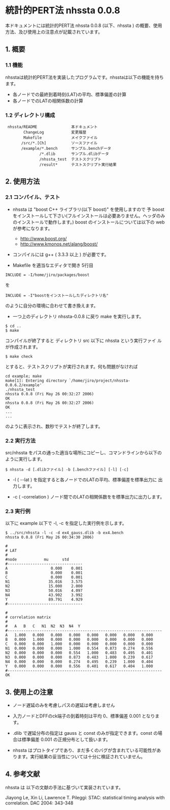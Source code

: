 # 統計的PERT法 nhssta 0.0.8

本ドキュメントには統計的PERT法 nhssta 0.0.8 (以下、nhssta ) の概要、使用方法、及び使用上の注意点が記載されています。

## 1. 概要

### 1.1 機能

nhsstaは統計的PERT法を実装したプログラムです。nhsstaは以下の機能を持ちます。
   
- 各ノードでの最終到着時刻(LAT)の平均、標準偏差の計算
- 各ノードでのLATの相関係数の計算

### 1.2 ディレクトリ構成

```
 nhssta/README               本ドキュメント
        ChangeLog            変更履歴
        Makefile             メイクファイル
       /src/*.[Ch]           ソースファイル
       /example/*.bench      サンプル.benchデータ
               /*.dlib       サンプル.dlibデータ
               /nhssta_test  テストスクリプト
               /result*      テストスクリプト実行結果
```			   

## 2. 使用方法

### 2.1 コンパイル、テスト

- nhssta は "boost C++ ライブラリ(以下 boost)" を使用しますので 予 boostをインストールして下さい(フルインストールは必要ありません。ヘッダのみのインストールで動作します。) boost のインストールについては以下の web が参考になります。

  - http://www.boost.org/
  - http://www.kmonos.net/alang/boost/

- コンパイルには g++ ( 3.3.3 以上 ) が必要です。

- Makefile を適当なエディタで開き 5行目

```
INCLUDE = -I/home/jiro/packages/boost
```

を

```
INCLUDE = -I"boostをインストールしたディレクトリ名"
```

のように自分の環境に合わせて書き換えます。

- 一つ上のディレクトリ nhssta-0.0.8 に戻り make を実行します。

```
$ cd ..
$ make
```

コンパイルが終了すると ディレクトリ src 以下に nhssta という実行ファイ
ルが作成されます。

```
$ make check
```

とすると、テストスクリプトが実行されます。何も問題がなければ

```
cd example; make
make[1]: Entering directory `/home/jiro/project/nhssta-0.0.6.2/example'
./nhssta_test
nhssta 0.0.8 (Fri May 26 00:32:27 2006)
OK
nhssta 0.0.8 (Fri May 26 00:32:27 2006)
OK
...
...
```

のように表示され、数秒でテストが終了します。

### 2.2 実行方法

src/nhssta をパスの通った適当な場所にコピーし、コマンドラインから以下のように実行します。

```
$ nhssta -d [.dlibファイル] -b [.benchファイル] [-l] [-c]
```

- -l ( --lat ) を指定すると各ノードでのLATの平均、標準偏差を標準出力に
  出力します。

- -c ( -correlation ) ノード間でのLATの相関係数をを標準出力に出力します。

### 2.3 実行例

以下に example 以下で -l, -c を指定した実行例を示します。

```
$ ../src/nhssta -l -c -d ex4_gauss.dlib -b ex4.bench 
nhssta 0.0.8 (Fri May 26 00:34:30 2006)

#
# LAT
#
#node		     mu	     std
#---------------------------------
A                   0.000    0.001
B                   0.000    0.001
C                   0.000    0.001
N1                 35.016    3.575
N2                 15.000    2.000
N3                 50.016    4.097
N4                 43.902    3.992
Y                  89.791    4.929
#---------------------------------

#
# correlation matrix
#
#	A	B	C	N1	N2	N3	N4	Y	
#--------------------------------------------------------------------
A	1.000	0.000	0.000	0.000	0.000	0.000	0.000	0.000	
B	0.000	1.000	0.000	0.000	0.000	0.000	0.000	0.000	
C	0.000	0.000	1.000	0.000	0.000	0.000	0.000	0.000	
N1	0.000	0.000	0.000	1.000	0.554	0.873	0.274	0.556	
N2	0.000	0.000	0.000	0.554	1.000	0.483	0.495	0.401	
N3	0.000	0.000	0.000	0.873	0.483	1.000	0.239	0.617	
N4	0.000	0.000	0.000	0.274	0.495	0.239	1.000	0.404	
Y	0.000	0.000	0.000	0.556	0.401	0.617	0.404	1.000	
#--------------------------------------------------------------------
OK
```

## 3. 使用上の注意

- ノード遅延のみを考慮しパスの遅延は考慮しません

- 入力ノードとDFFのck端子の到着時刻は平均 0、標準偏差 0.001 となります。

- .dlib で遅延分布の指定は gauss と const のみが指定できます。const の場合は標準偏差 0.001 の正規分布として扱います。

- nhssta はプロトタイプであり、まだ多くのバグが含まれている可能性があります。実行結果の妥当性については十分に検証されていません。

## 4. 参考文献

nhssta は 以下の文献の手法に基づいて実装されています。

Jiayong Le, Xin Li, Lawrence T. Pileggi: STAC: statistical timing
analysis with correlation. DAC 2004: 343-348
